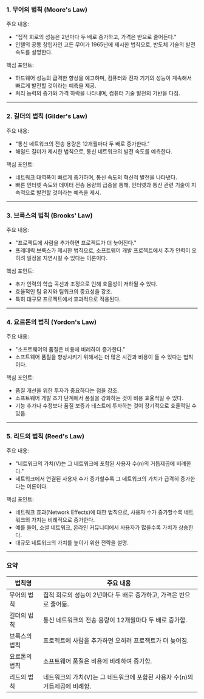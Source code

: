 
### 1. 무어의 법칙 (Moore's Law)  
주요 내용:  
- "집적 회로의 성능은 2년마다 두 배로 증가하고, 가격은 반으로 줄어든다."
- 인텔의 공동 창립자인 고든 무어가 1965년에 제시한 법칙으로, 반도체 기술의 발전 속도를 설명한다.

핵심 포인트:  
- 하드웨어 성능의 급격한 향상을 예고하며, 컴퓨터와 전자 기기의 성능이 계속해서 빠르게 발전할 것이라는 예측을 제공.
- 처리 능력의 증가와 가격 하락을 나타내며, 컴퓨터 기술 발전의 기반을 다짐.

---

### 2. 길더의 법칙 (Gilder's Law)  
주요 내용:  
- "통신 네트워크의 전송 용량은 12개월마다 두 배로 증가한다."
- 해럴드 길더가 제시한 법칙으로, 통신 네트워크의 발전 속도를 예측한다.

핵심 포인트:  
- 네트워크 대역폭이 빠르게 증가하며, 통신 속도의 혁신적 발전을 나타낸다.
- 빠른 인터넷 속도와 데이터 전송 용량의 급증을 통해, 인터넷과 통신 관련 기술이 지속적으로 발전할 것이라는 예측을 제시.

---

### 3. 브룩스의 법칙 (Brooks' Law)  
주요 내용:  
- "프로젝트에 사람을 추가하면 프로젝트가 더 늦어진다."
- 프레데릭 브룩스가 제시한 법칙으로, 소프트웨어 개발 프로젝트에서 추가 인력이 오히려 일정을 지연시킬 수 있다는 이론이다.

핵심 포인트:  
- 추가 인력의 학습 곡선과 조정으로 인해 효율성이 저하될 수 있다.
- 효율적인 팀 유지와 팀워크의 중요성을 강조.
- 특히 대규모 프로젝트에서 효과적으로 적용된다.

---

### 4. 요르돈의 법칙 (Yordon's Law)  
주요 내용:  
- "소프트웨어의 품질은 비용에 비례하여 증가한다."
- 소프트웨어 품질을 향상시키기 위해서는 더 많은 시간과 비용이 들 수 있다는 법칙이다.

핵심 포인트:  
- 품질 개선을 위한 투자가 중요하다는 점을 강조.
- 소프트웨어 개발 초기 단계에서 품질을 강화하는 것이 비용 효율적일 수 있다.
- 기능 추가나 수정보다 품질 보증과 테스트에 투자하는 것이 장기적으로 효율적일 수 있음.

---

### 5. 리드의 법칙 (Reed's Law)  
주요 내용:  
- "네트워크의 가치(V)는 그 네트워크에 포함된 사용자 수(n)의 거듭제곱에 비례한다."  
- 네트워크에서 연결된 사용자 수가 증가할수록 그 네트워크의 가치가 급격히 증가한다는 이론이다.

핵심 포인트:  
- 네트워크 효과(Network Effects)에 대한 법칙으로, 사용자 수가 증가할수록 네트워크의 가치는 비례적으로 증가한다.
- 예를 들어, 소셜 네트워크, 온라인 커뮤니티에서 사용자가 많을수록 가치가 상승한다.
- 대규모 네트워크의 가치를 높이기 위한 전략을 설명.

---

### 요약

| 법칙명              | 주요 내용                                                                 |
|------------------|--------------------------------------------------------------------|
| 무어의 법칙     | 집적 회로의 성능이 2년마다 두 배로 증가하고, 가격은 반으로 줄어듦.                      |
| 길더의 법칙     | 통신 네트워크의 전송 용량이 12개월마다 두 배로 증가함.                                      |
| 브룩스의 법칙    | 프로젝트에 사람을 추가하면 오히려 프로젝트가 더 늦어짐.                                    |
| 요르돈의 법칙    | 소프트웨어 품질은 비용에 비례하여 증가함.                                                 |
| 리드의 법칙      | 네트워크의 가치(V)는 그 네트워크에 포함된 사용자 수(n)의 거듭제곱에 비례함.                   |

